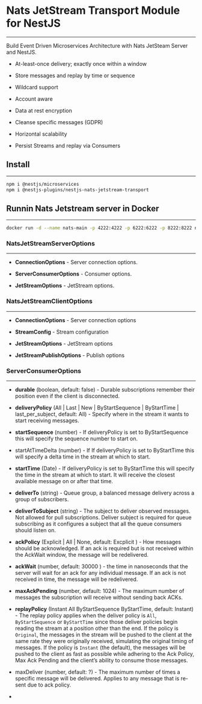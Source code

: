 # Nats JetStream Transport Module for NestJS

---

Build Event Driven Microservices Architecture with Nats JetSteam Server and NestJS.



- At-least-once delivery; exactly once within a window

- Store messages and replay by time or sequence

- Wildcard support

- Account aware

- Data at rest encryption

- Cleanse specific messages (GDPR)

- Horizontal scalability

- Persist Streams and replay via Consumers



## Install

---

```bash
npm i @nestjs/microservices
npm i @nestjs-plugins/nestjs-nats-jetstream-transport
```

## Runnin Nats Jetstream server in Docker

---

```bash
docker run -d --name nats-main -p 4222:4222 -p 6222:6222 -p 8222:8222 nats -js -m 8222
```



### NatsJetStreamServerOptions

---

- **ConnectionOptions** - Server connection options.

- **ServerConsumerOptions** - Consumer options.

- **JetStreamOptions** - JetStream options.



### NatsJetStreamClientOptions

---

- **ConnectionOptions** - Server connection options

- **StreamConfig** - Stream configuration

- **JetStreamOptions**  - JetStream options

- **JetStreamPublishOptions** - Publish options



### ServerConsumerOptions

---

- **durable** (boolean, default: false) - Durable subscriptions remember their position even if the client is disconnected.

- **deliveryPolicy** (All | Last | New | ByStartSequence | ByStartTime | last_per_subject, default: All) - Specify where in the stream it wants to start receiving messages.

- **startSequence** (number) - If deliveryPolicy is set to ByStartSequence this will specify the sequence number to start on.

- startAtTimeDelta (number) - If If deliveryPolicy is set to ByStartTime this will specify a delta time in the stream at which to start.

- **startTime** (Date) - If deliveryPolicy is set to ByStartTime this will specify the time in the stream at which to start. It will receive the closest available message on or after that time.

- **deliverTo** (string) - Queue group, a balanced message delivery across a group of subscribers.

- **deliverToSubject** (string) - The subject to deliver observed messages. Not allowed for pull subscriptions. Deliver subject is required for queue subscribing as it configures a subject that all the queue consumers should listen on.

- **ackPolicy** (Explicit | All | None, default: Excplicit ) - How messages should be acknowledged. If an ack is required but is not received within the AckWait window, the message will be redelivered.

- **ackWait** (number, default: 30000 ) - the time in nanoseconds that the server will wait for an ack for any individual message. If an ack is not received in time, the message will be redelivered.

- **maxAckPending** (number, default: 1024) - The maximum number of messages the subscription will receive without sending back ACKs.

- **replayPolicy** (Instant All ByStartSequence ByStartTime, default: Instant) - The replay policy applies when the deliver policy is `All`, `ByStartSequence` or `ByStartTime` since those deliver policies begin reading the stream at a position other than the end. If the policy is `Original`, the messages in the stream will be pushed to the client at the same rate they were originally received, simulating the original timing of messages. If the policy is `Instant` (the default), the messages will be pushed to the client as fast as possible while adhering to the Ack Policy, Max Ack Pending and the client’s ability to consume those messages.

- maxDeliver (number, default: ?) - The maximum number of times a specific message will be delivered. Applies to any message that is re-sent due to ack policy.

- 


